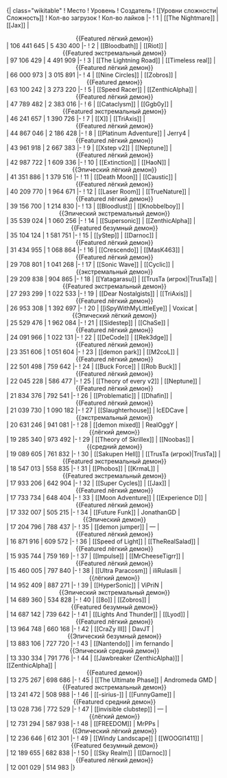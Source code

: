 {| class="wikitable"
! Место
! Уровень
! Создатель
! [[Уровни сложности|Сложность]]
! Кол-во загрузок
! Кол-во лайков
|-
! 1
| [[The Nightmare]]
| [[Jax]]
| <center>{{Featured лёгкий демон}}</center>
| 106 441 645
| 5 430 400
|-
! 2
| [[Bloodbath]]
| [[Riot]]
| <center>{{Featured экстремальный демон}}</center>
| 97 106 429
| 4 491 909
|-
! 3
| [[The Lightning Road]]
| [[Timeless real]]
| <center>{{Featured лёгкий демон}}</center>
| 66 000 973
| 3 015 891
|-
! 4
| [[Nine Circles]]
| [[Zobros]]
| <center>{{Featured демон}}</center>
| 63 100 242
| 3 273 220
|-
! 5
| [[Speed Racer]]
| [[ZenthicAlpha]]
| <center>{{Featured лёгкий демон}}</center>
| 47 789 482
| 2 383 016
|-
! 6
| [[Cataclysm]]
| [[Ggb0y]]
| <center>{{Featured экстремальный демон}}</center>
| 46 241 657
| 1 390 726
|-
! 7
| [[X]]
| [[TriAxis]]
| <center>{{Featured лёгкий демон}}</center>
| 44 867 046
| 2 186 428
|-
! 8
| [[Platinum Adventure]]
| Jerry4
| <center>{{Featured лёгкий демон}}</center>
| 43 961 918
| 2 667 383
|-
! 9
| [[Xstep v2]]
| [[Neptune]]
| <center>{{Featured лёгкий демон}}</center>
| 42 987 722
| 1 609 336
|-
! 10
| [[Extinction]]
| [[HaoN]]
| <center>{{Эпический лёгкий демон}}</center>
| 41 351 886
| 1 379 516
|-
! 11
| [[Death Moon]]
| [[Caustic]]
| <center>{{Featured лёгкий демон}}</center>
| 40 209 770
| 1 964 671
|-
! 12
| [[Laser Room]]
| [[TrueNature]]
| <center>{{Featured лёгкий демон}}</center>
| 39 156 700
| 1 214 830
|-
! 13
| [[Bloodlust]]
| [[Knobbelboy]]
| <center>{{Эпический экстремальный демон}}</center>
| 35 539 024
| 1 060 256
|-
! 14
| [[Supersonic]]
| [[ZenthicAlpha]]
| <center>{{Featured безумный демон}}</center>
| 35 104 124
| 1 581 751
|-
! 15
| [[yStep]]
| [[Darnoc]]
| <center>{{Featured лёгкий демон}}</center>
| 31 434 955
| 1 068 864
|-
! 16
| [[Crescendo]]
| [[MasK463]]
| <center>{{Featured лёгкий демон}}</center>
| 29 708 801
| 1 041 268
|-
! 17
| [[Sonic Wave]]
| [[Cyclic]]
| <center>{{экстремальный демон}}</center>
| 29 209 838
| 904 865
|-
! 18
| [[Yatagarasu]]
| [[TrusTa (игрок)|TrusTa]]
| <center>{{Featured экстремальный демон}}</center>
| 27 293 299
| 1 022 533
|-
! 19
| [[Dear Nostalgists]]
| [[TriAxis]]
| <center>{{Featured лёгкий демон}}</center>
| 26 953 308
| 1 392 697
|-
! 20
| [[iSpyWithMyLittleEye]]
| Voxicat
| <center>{{Эпический лёгкий демон}}</center>
| 25 529 476
| 1 962 084
|-
! 21
| [[Sidestep]]
| [[ChaSe]]
| <center>{{Featured лёгкий демон}}</center>
| 24 091 966
| 1 022 131
|-
! 22
| [[DeCode]]
| [[Rek3dge]]
| <center>{{Featured лёгкий демон}}</center>
| 23 351 606
| 1 051 604
|-
! 23
| [[demon park]]
| [[M2coL]]
| <center>{{Featured лёгкий демон}}</center>
| 22 501 498
| 759 642
|-
! 24
| [[Buck Force]]
| [[Rob Buck]]
| <center>{{Featured лёгкий демон}}</center>
| 22 045 228
| 586 477
|-
! 25
| [[Theory of every v2]]
| [[Neptune]]
| <center>{{Featured лёгкий демон}}</center>
| 21 834 376
| 792 541
|-
! 26
| [[Problematic]]
| [[Dhafin]]
| <center>{{Featured лёгкий демон}}</center>
| 21 039 730
| 1 090 182
|-
! 27
| [[Slaughterhouse]]
| IcEDCave
| <center>{{экстремальный демон}}</center>
| 20 631 246
| 941 081
|-
! 28
| [[demon mixed]]
| RealOggY
| <center>{{лёгкий демон}}</center>
| 19 285 340
| 973 492
|-
! 29
| [[Theory of Skrillex]]
| [[Noobas]]
| <center>{{средний демон}}</center>
| 19 089 605
| 761 832
|-
! 30
| [[Sakupen Hell]]
| [[TrusTa (игрок)|TrusTa]]
| <center>{{Featured экстремальный демон}}</center>
| 18 547 013
| 558 835
|-
! 31
| [[Phobos]]
| [[KrmaL]]
| <center>{{Featured экстремальный демон}}</center>
| 17 933 206
| 642 904
|-
! 32
| [[Super Cycles]]
| [[Jax]]
| <center>{{Featured лёгкий демон}}</center>
| 17 733 734
| 648 404
|-
! 33
| [[Moon Adventure]]
| [[Experience D]]
| <center>{{Featured лёгкий демон}}</center>
| 17 332 007
| 505 215
|-
! 34
| [[Future Funk]]
| JonathanGD
| <center>{{Эпический демон}}</center>
| 17 204 796
| 788 437
|-
! 35
| [[demon jumper]]
| —
| <center>{{Featured лёгкий демон}}</center>
| 16 871 916
| 609 572
|-
! 36
| [[Speed of Light]]
| [[TheRealSalad]]
| <center>{{Featured лёгкий демон}}</center>
| 15 935 744
| 759 169
|-
! 37
| [[Impulse]]
| [[MrCheeseTigrr]]
| <center>{{Featured лёгкий демон}}</center>
| 15 460 005
| 797 840
|-
! 38
| [[Ultra Paracosm]]
| iIiRulasiIi
| <center>{{лёгкий демон}}</center>
| 14 952 409
| 887 271
|-
! 39
| [[HyperSonic]]
| ViPriN
| <center>{{Эпический экстремальный демон}}</center>
| 14 689 360
| 534 828
|-
! 40
| [[8o]]
| [[Zobros]]
| <center>{{Featured безумный демон}}</center>
| 14 687 142
| 739 642
|-
! 41
| [[Lights And Thunder]]
| [[Lyod]]
| <center>{{Featured лёгкий демон}}</center>
| 13 964 748
| 660 168
|-
! 42
| [[CraZy III]]
| DavJT
| <center>{{Эпический безумный демон}}</center>
| 13 883 106
| 727 720
|-
! 43
| [[Nantendo]]
| im fernando
| <center>{{Эпический средний демон}}</center>
| 13 330 334
| 791 776
|-
! 44
| [[Jawbreaker (ZenthicAlpha)]]
| [[ZenthicAlpha]]
| <center>{{Featured демон}}</center>
| 13 275 267
| 698 686
|-
! 45
| [[The Ultimate Phase]]
| Andromeda GMD
| <center>{{Featured экстремальный демон}}</center>
| 13 241 472
| 508 988
|-
! 46
| [[-sirius-]]
| [[FunnyGame]]
| <center>{{Featured средний демон}}</center>
| 13 028 736
| 772 529
|-
! 47
| [[invisible clubstep]]
| —
| <center>{{лёгкий демон}}</center>
| 12 731 294
| 587 938
|-
! 48
| [[FREEDOM]]
| MrPPs
| <center>{{Эпический лёгкий демон}}</center>
| 12 236 646
| 612 301
|-
! 49
| [[Windy Landscape]]
| [[WOOGI1411]]
| <center>{{Featured безумный демон}}</center>
| 12 189 655
| 682 838
|-
! 50
| [[Sky Realm]]
| [[Darnoc]]
| <center>{{Featured лёгкий демон}}</center>
| 12 001 029
| 514 983
|}